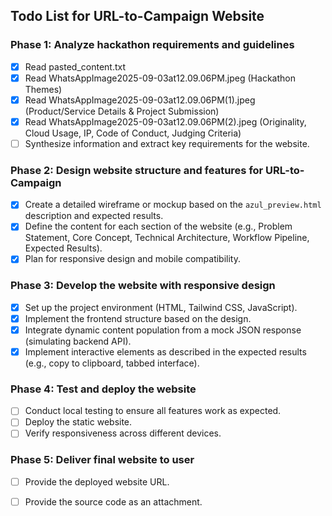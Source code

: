 ## Todo List for URL-to-Campaign Website

### Phase 1: Analyze hackathon requirements and guidelines
- [x] Read pasted_content.txt
- [x] Read WhatsAppImage2025-09-03at12.09.06PM.jpeg (Hackathon Themes)
- [x] Read WhatsAppImage2025-09-03at12.09.06PM(1).jpeg (Product/Service Details & Project Submission)
- [x] Read WhatsAppImage2025-09-03at12.09.06PM(2).jpeg (Originality, Cloud Usage, IP, Code of Conduct, Judging Criteria)
- [ ] Synthesize information and extract key requirements for the website.

### Phase 2: Design website structure and features for URL-to-Campaign
- [x] Create a detailed wireframe or mockup based on the `azul_preview.html` description and expected results.
- [x] Define the content for each section of the website (e.g., Problem Statement, Core Concept, Technical Architecture, Workflow Pipeline, Expected Results).
- [x] Plan for responsive design and mobile compatibility.

### Phase 3: Develop the website with responsive design
- [x] Set up the project environment (HTML, Tailwind CSS, JavaScript).
- [x] Implement the frontend structure based on the design.
- [x] Integrate dynamic content population from a mock JSON response (simulating backend API).
- [x] Implement interactive elements as described in the expected results (e.g., copy to clipboard, tabbed interface).

### Phase 4: Test and deploy the website
- [ ] Conduct local testing to ensure all features work as expected.
- [ ] Deploy the static website.
- [ ] Verify responsiveness across different devices.

### Phase 5: Deliver final website to user
- [ ] Provide the deployed website URL.
- [ ] Provide the source code as an attachment.


